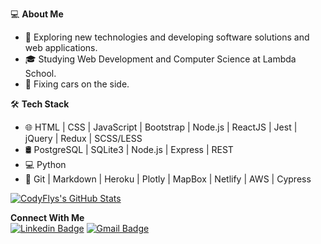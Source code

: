 💻 **About Me** <br>
- 🤔   Exploring new technologies and developing software solutions and web applications.
- 🎓   Studying Web Development and Computer Science at Lambda School.
- 🔧   Fixing cars on the side.

🛠 **Tech Stack** <br>
- 🌐   HTML | CSS | JavaScript | Bootstrap | Node.js | ReactJS | Jest | jQuery | Redux | SCSS/LESS
- 🛢   PostgreSQL | SQLite3 | Node.js | Express | REST
- 💻   Python
- 🔧   Git | Markdown | Heroku | Plotly | MapBox | Netlify | AWS | Cypress


<a href="https://github.com/WEGFan">
  <img src="https://github-readme-stats.vercel.app/api?username=CodyFlys&show_icons=true" alt="CodyFlys's GitHub Stats" />
</a>

**Connect With Me** <br>
[![Linkedin Badge](https://img.shields.io/badge/-CodySolomon-blue?style=flat&logo=Linkedin&logoColor=white&link=https://www.linkedin.com/in/cody-solomon/)](https://www.linkedin.com/in/cody-solomon/) [![Gmail Badge](https://img.shields.io/badge/-CodySolomon15@gmail.com-c14438?style=flat&logo=Gmail&logoColor=white&link=mailto:codysolomon15@gmail.com)](mailto:codysolomon15@gmail.com)
